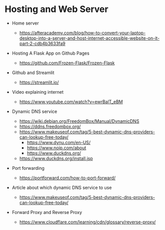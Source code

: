 # Hosting and Web Server
- Home server
    - https://afteracademy.com/blog/how-to-convert-your-laptop-desktop-into-a-server-and-host-internet-accessible-website-on-it-part-2-cdb4b3633fa9

- Hosting A Flask App on Github Pages
    - https://github.com/Frozen-Flask/Frozen-Flask

- Github and Streamlit
    - https://streamlit.io/

- Video explaining internet
    - https://www.youtube.com/watch?v=ewrBalT_eBM

- Dynamic DNS service
    - https://wiki.debian.org/FreedomBox/Manual/DynamicDNS
    - https://ddns.freedombox.org/
    - https://www.makeuseof.com/tag/5-best-dynamic-dns-providers-can-lookup-free-today/
        - https://www.dynu.com/en-US/
        - https://www.noip.com/about
        - https://www.duckdns.org/
    - https://www.duckdns.org/install.jsp

- Port forwarding
    - https://portforward.com/how-to-port-forward/
- Article about which dynamic DNS service to use
    - https://www.makeuseof.com/tag/5-best-dynamic-dns-providers-can-lookup-free-today/
- Forward Proxy and Reverse Proxy
    - https://www.cloudflare.com/learning/cdn/glossary/reverse-proxy/